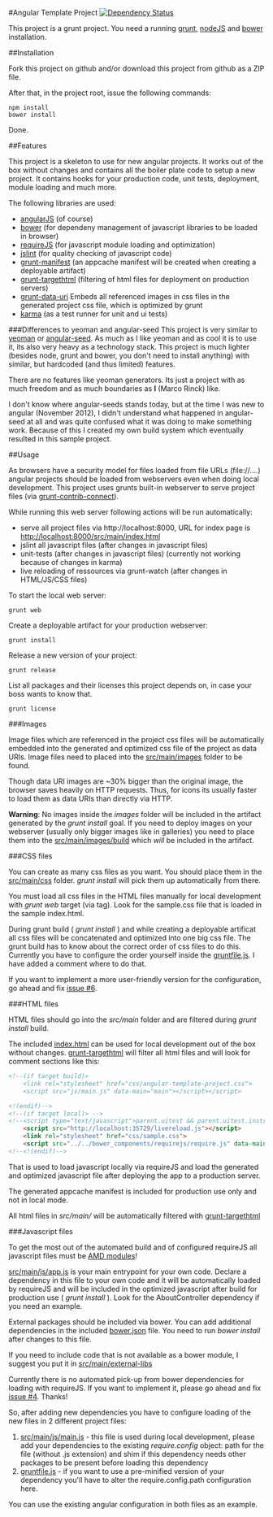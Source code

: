 #Angular Template Project [![Dependency Status](https://gemnasium.com/marcorinck/angular-template-project.png)](https://gemnasium.com/marcorinck/angular-template-project)

This project is a grunt project. You need a running [grunt](http://gruntjs.com/), [nodeJS](http://nodejs.org/) and
[bower](https://github.com/bower/bower) installation.

##Installation

Fork this project on github and/or download this project from github as a ZIP file.

After that, in the project root, issue the following commands:

	npm install
	bower install

Done.

##Features

This project is a skeleton to use for new angular projects. It works out of the box without changes and contains
all the boiler plate code to setup a new project. It contains hooks for your production code, unit tests,
deployment, module loading and much more.

The following libraries are used:

* [angularJS](http://angularjs.org/) (of course)
* [bower](https://github.com/bower/bower) (for dependeny management of javascript libraries to be loaded in browser)
* [requireJS](http://requirejs.org/) (for javascript module loading and optimization)
* [jslint](http://www.jslint.com/) (for quality checking of javascript code)
* [grunt-manifest](https://github.com/gunta/grunt-manifest) (an appcache manifest will be created when creating a deployable artifact)
* [grunt-targethtml](https://github.com/changer/grunt-targethtml) (filtering of html files for deployment on production servers)
* [grunt-data-uri](https://github.com/ahomu/grunt-data-uri) Embeds all referenced images in css files in the generated project css file, which is optimized by grunt
* [karma](http://karma-runner.github.io/) (as a test runner for unit and ui tests)

###Differences to yeoman and angular-seed
This project is very similar to [yeoman](http://yeoman.io/) or [angular-seed](https://github.com/angular/angular-seed).
As much as I like yeoman and as cool it is to use it, its also very heavy as a technology stack. This project is much
lighter (besides node, grunt and bower, you don't need to install anything) with similar, but hardcoded
(and thus limited) features.

There are no features like yeoman generators. Its just a project with as much freedom and as much boundaries as
**I** (Marco Rinck) like.

I don't know where angular-seeds stands today, but at the time I was new to angular (November 2012), I didn't understand
what happened in angular-seed at all and was quite confused what it was doing to make something work. Because of this
I created my own build system which eventually resulted in this sample project.

##Usage

As browsers have a security model for files loaded from file URLs (file://....) angular projects should be loaded
from webservers even when doing local development. This project uses grunts built-in webserver to serve project files
(via [grunt-contrib-connect](https://github.com/gruntjs/grunt-contrib-connect)).

While running this web server following actions will be run automatically:

* serve all project files via http://localhost:8000, URL for index page is [http://localhost:8000/src/main/index.html](http://localhost:8000/src/main/index.html)
* jslint all javascript files (after changes in javascript files)
* unit-tests (after changes in javascript files) (currently not working because of changes in karma)
* live reloading of ressources via grunt-watch (after changes in HTML/JS/CSS files)

To start the local web server:

	grunt web

Create a deployable artifact for your production webserver:

	grunt install

Release a new version of your project:

	grunt release

List all packages and their licenses this project depends on, in case your boss wants to know that.

 	grunt license

###Images

Image files which are referenced in the project css files will be automatically embedded into the generated and
optimized css file of the project as data URIs. Image files need to placed into the [src/main/images](src/main/images/)
folder to be found.

Though data URI images are ~30% bigger than the original image, the browser saves heavily on HTTP requests. Thus, for
icons its usually faster to load them as data URIs than directly via HTTP.

**Warning**: No images inside the *images* folder will be included in the artifact generated by the *grunt install* goal.
If you need to deploy images on your webserver (usually only bigger images like in galleries) you need to place them into the
[src/main/images/build](src/main/images/build/) which *will* be included in the artifact.

###CSS files

You can create as many css files as you want. You should place them in the [src/main/css](src/main/css/) folder.
*grunt install* will pick them up automatically from there.

You must load all css files in the HTML files manually for local development with *grunt web* target (via <link> tag).
Look for the sample.css file that is loaded in the sample index.html.

During grunt build ( *grunt install* ) and while creating a deployable artificat all css files will be concatenated and optimized
into one big css file. The grunt build has to know about the correct order of css files to do this. Currently you have
to configure the order yourself inside the [gruntfile.js](gruntfile.js). I have added a comment where to do that.

If you want to implement a more user-friendly version for the configuration, go ahead and fix
[issue #6](https://github.com/marcorinck/angular-template-project/issues/6).

###HTML files

HTML files should go into the *src/main* folder and are filtered during *grunt install* build.

The included [index.html](index.html) can be used for local development out of the box without changes.
[grunt-targethtml](https://github.com/changer/grunt-targethtml) will filter all html files and will look for comment
sections like this:

````html
<!--(if target build)>
	<link rel="stylesheet" href="css/angular-template-project.css">
	<script src="js/main.js" data-main="main"></script></script>

<!(endif)-->
<!--(if target local)> -->
<!--<script type="text/javascript">parent.uitest && parent.uitest.instrument(window);</script>-->
	<script src="http://localhost:35729/livereload.js"></script>
	<link rel="stylesheet" href="css/sample.css">
	<script src="../../bower_components/requirejs/require.js" data-main="js/main"></script>
<!--<!(endif)-->
````

That is used to load javascript locally via requireJS and load the generated and optimized javascript file after
deploying the app to a production server.

The generated appcache manifest is included for production use only and not in local mode.

All html files in *src/main/* will be automatically filtered with [grunt-targethtml](https://github.com/changer/grunt-targethtml)

###Javascript files

To get the most out of the automated build and of configured requireJS all javascript files must be
[AMD modules](http://wiki.commonjs.org/wiki/Modules/AsynchronousDefinition)!

[src/main/js/app.js](src/main/js/app.js) is your main entrypoint for your own code. Declare a dependency in this file
to your own code and it will be automatically loaded by requireJS and will be included in the optimized javascript after
build for production use ( *grunt install* ). Look for the AboutController dependency if you need an example.

External packages should be included via bower. You can add additional dependencies in the included [bower.json](bower.json)
file. You need to run *bower install* after changes to this file.

If you need to include code that is not available as a bower module, I suggest you put it in
[src/main/external-libs](src/main/external-libs)

Currently there is no automated pick-up from bower dependencies for loading with requireJS. If you want to implement it,
please go ahead and fix [issue #4](https://github.com/marcorinck/angular-template-project/issues/4). Thanks!

So, after adding new dependencies you have to configure loading of the new files in 2 different project files:

1. [src/main/js/main.js](src/main/js/main.js) - this file is used during local development, please add your dependencies
to the existing *require.config* object: path for the file (without .js extension) and shim if this dependency needs other
packages to be present before loading this dependency
2. [gruntfile.js](gruntfile.js) - if you want to use a pre-minified version of your dependency you'll have to alter the
require.config.path configuration here.

You can use the existing angular configuration in both files as an example.